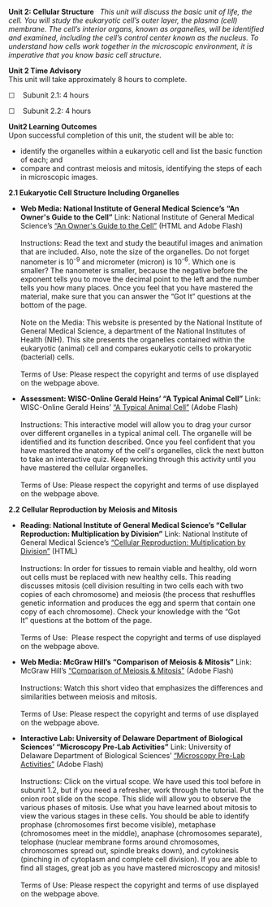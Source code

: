 **Unit 2: Cellular Structure** <span id="2"></span> 
*This unit will discuss the basic unit of life, the cell. You will study
the eukaryotic cell’s outer layer, the plasma (cell) membrane. The
cell’s interior organs, known as organelles, will be identified and
examined, including the cell’s control center known as the nucleus. To
understand how cells work together in the microscopic environment, it is
imperative that you know basic cell structure.*

**Unit 2 Time Advisory**  
This unit will take approximately 8 hours to complete.  
  
 ☐    Subunit 2.1: 4 hours  
  
 ☐    Subunit 2.2: 4 hours

**Unit2 Learning Outcomes**  
Upon successful completion of this unit, the student will be able to:
-   identify the organelles within a eukaryotic cell and list the basic
    function of each; and
-   compare and contrast meiosis and mitosis, identifying the steps of
    each in microscopic images.

**2.1 Eukaryotic Cell Structure Including Organelles** <span
id="2.1"></span> 
-   **Web Media: National Institute of General Medical Science’s “An
    Owner's Guide to the Cell”**
    Link: National Institute of General Medical Science’s [“An Owner's
    Guide to the
    Cell](http://publications.nigms.nih.gov/insidethecell/chapter1.html)[”](http://publications.nigms.nih.gov/insidethecell/chapter1.html) (HTML
    and Adobe Flash)  
        
     Instructions: Read the text and study the beautiful images and
    animation that are included. Also, note the size of the organelles.
    Do not forget nanometer is 10<sup>-9</sup> and micrometer (micron)
    is 10<sup>-6</sup>. Which one is smaller? The nanometer is smaller,
    because the negative before the exponent tells you to move the
    decimal point to the left and the number tells you how many places.
    Once you feel that you have mastered the material, make sure that
    you can answer the “Got It” questions at the bottom of the
    page.     
        
     Note on the Media: This website is presented by the National
    Institute of General Medical Science, a department of the National
    Institutes of Health (NIH). This site presents the organelles
    contained within the eukaryotic (animal) cell and compares
    eukaryotic cells to prokaryotic (bacterial) cells.   
        
     Terms of Use: Please respect the copyright and terms of use
    displayed on the webpage above.

-   **Assessment: WISC-Online Gerald Heins’ “A Typical Animal Cell”**
    Link:  WISC-Online Gerald Heins’ [“A Typical Animal
    Cell](http://www.wisc-online.com/Objects/ViewObject.aspx?ID=AP11403)[”](http://www.wisc-online.com/Objects/ViewObject.aspx?ID=AP11403) (Adobe
    Flash)  
        
     Instructions: This interactive model will allow you to drag your
    cursor over different organelles in a typical animal cell. The
    organelle will be identified and its function described. Once you
    feel confident that you have mastered the anatomy of the cell's
    organelles, click the next button to take an interactive quiz. Keep
    working through this activity until you have mastered the cellular
    organelles.   
        
     Terms of Use: Please respect the copyright and terms of use
    displayed on the webpage above.

**2.2 Cellular Reproduction by Meiosis and Mitosis** <span
id="2.2"></span> 
-   **Reading: National Institute of General Medical Science’s “Cellular
    Reproduction: Multiplication by Division”**
    Link: National Institute of General Medical Science’s [“Cellular
    Reproduction: Multiplication by
    Division](http://publications.nigms.nih.gov/insidethecell/chapter4.html)[”](http://publications.nigms.nih.gov/insidethecell/chapter4.html) (HTML)  
        
     Instructions: In order for tissues to remain viable and healthy,
    old worn out cells must be replaced with new healthy cells. This
    reading discusses mitosis (cell division resulting in two cells each
    with two copies of each chromosome) and meiosis (the process that
    reshuffles genetic information and produces the egg and sperm that
    contain one copy of each chromosome). Check your knowledge with the
    “Got It” questions at the bottom of the page.        
        
     Terms of Use:  Please respect the copyright and terms of use
    displayed on the webpage above.

-   **Web Media: McGraw Hill’s “Comparison of Meiosis & Mitosis”**
    Link: McGraw Hill’s [“Comparison of Meiosis &
    Mitosis](http://highered.mcgraw-hill.com/sites/0072495855/student_view0/chapter2/animation__comparison_of_meiosis_and_mitosis__quiz_1_.html)[”](http://highered.mcgraw-hill.com/sites/0072495855/student_view0/chapter2/animation__comparison_of_meiosis_and_mitosis__quiz_1_.html) (Adobe
    Flash)  
        
     Instructions: Watch this short video that emphasizes the
    differences and similarities between meiosis and mitosis.  
        
     Terms of Use: Please respect the copyright and terms of use
    displayed on the webpage above.

-   **Interactive Lab: University of Delaware Department of Biological
    Sciences’ “Microscopy Pre-Lab Activities”**
    Link: University of Delaware Department of Biological
    Sciences’ [“Microscopy Pre-Lab
    Activities](http://www.udel.edu/biology/ketcham/microscope/scope.html)[”](http://www.udel.edu/biology/ketcham/microscope/scope.html) (Adobe
    Flash)  
        
     Instructions: Click on the virtual scope. We have used this tool
    before in subunit 1.2, but if you need a refresher, work through the
    tutorial. Put the onion root slide on the scope. This slide will
    allow you to observe the various phases of mitosis. Use what you
    have learned about mitosis to view the various stages in these
    cells. You should be able to identify prophase (chromosomes first
    become visible), metaphase (chromosomes meet in the middle),
    anaphase (chromosomes separate), telophase (nuclear membrane forms
    around chromosomes, chromosomes spread out, spindle breaks down),
    and cytokinesis (pinching in of cytoplasm and complete cell
    division). If you are able to find all stages, great job as you have
    mastered microscopy and mitosis!    
        
     Terms of Use: Please respect the copyright and terms of use
    displayed on the webpage above.


